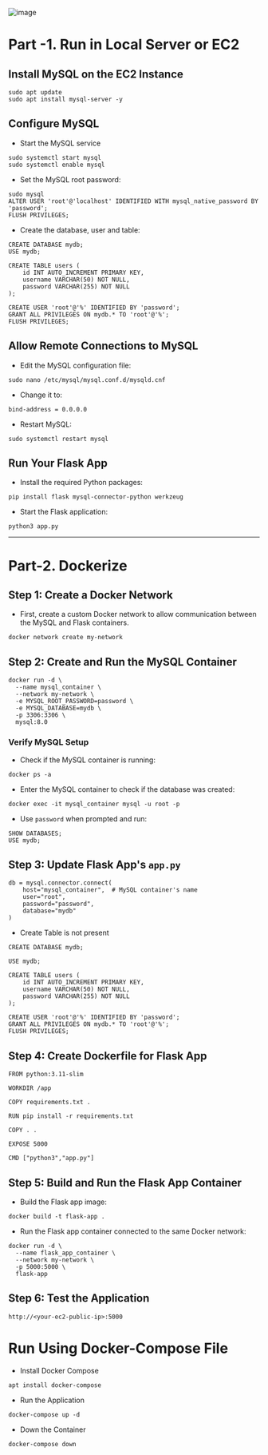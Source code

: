 

![image](https://github.com/user-attachments/assets/3278cd2c-b241-4a7b-ac36-10d51662c59c)

# Part -1. Run in Local Server or EC2
## Install MySQL on the EC2 Instance
```
sudo apt update
sudo apt install mysql-server -y
```

## Configure MySQL
- Start the MySQL service
```
sudo systemctl start mysql
sudo systemctl enable mysql
```
- Set the MySQL root password:
```
sudo mysql
ALTER USER 'root'@'localhost' IDENTIFIED WITH mysql_native_password BY 'password';
FLUSH PRIVILEGES;
```
- Create the database, user and table:
```
CREATE DATABASE mydb;
USE mydb;

CREATE TABLE users (
    id INT AUTO_INCREMENT PRIMARY KEY,
    username VARCHAR(50) NOT NULL,
    password VARCHAR(255) NOT NULL
);

CREATE USER 'root'@'%' IDENTIFIED BY 'password';
GRANT ALL PRIVILEGES ON mydb.* TO 'root'@'%';
FLUSH PRIVILEGES;

```
## Allow Remote Connections to MySQL
- Edit the MySQL configuration file:
```
sudo nano /etc/mysql/mysql.conf.d/mysqld.cnf
```
- Change it to:
```
bind-address = 0.0.0.0
```
- Restart MySQL:
```
sudo systemctl restart mysql
```



## Run Your Flask App
- Install the required Python packages:
```
pip install flask mysql-connector-python werkzeug

```
- Start the Flask application:
```
python3 app.py
```
---

# Part-2. Dockerize
## Step 1: Create a Docker Network
- First, create a custom Docker network to allow communication between the MySQL and Flask containers.
```
docker network create my-network
```
## Step 2: Create and Run the MySQL Container
```
docker run -d \
  --name mysql_container \
  --network my-network \
  -e MYSQL_ROOT_PASSWORD=password \
  -e MYSQL_DATABASE=mydb \
  -p 3306:3306 \
  mysql:8.0
```
### Verify MySQL Setup
- Check if the MySQL container is running:
```
docker ps -a
```
- Enter the MySQL container to check if the database was created:
```
docker exec -it mysql_container mysql -u root -p
```
- Use `password` when prompted and run:
```
SHOW DATABASES;
USE mydb;
```
## Step 3: Update Flask App's `app.py`
```
db = mysql.connector.connect(
    host="mysql_container",  # MySQL container's name
    user="root",
    password="password",
    database="mydb"
)
```
- Create Table is not present
```
CREATE DATABASE mydb;

USE mydb;

CREATE TABLE users (
    id INT AUTO_INCREMENT PRIMARY KEY,
    username VARCHAR(50) NOT NULL,
    password VARCHAR(255) NOT NULL
);

CREATE USER 'root'@'%' IDENTIFIED BY 'password';
GRANT ALL PRIVILEGES ON mydb.* TO 'root'@'%';
FLUSH PRIVILEGES;

```
## Step 4: Create Dockerfile for Flask App
```
FROM python:3.11-slim

WORKDIR /app

COPY requirements.txt .

RUN pip install -r requirements.txt

COPY . .

EXPOSE 5000

CMD ["python3","app.py"]
```
## Step 5: Build and Run the Flask App Container
- Build the Flask app image:
```
docker build -t flask-app .
```
- Run the Flask app container connected to the same Docker network:
```
docker run -d \
  --name flask_app_container \
  --network my-network \
  -p 5000:5000 \
  flask-app
```
## Step 6: Test the Application
```
http://<your-ec2-public-ip>:5000
```
# Run Using Docker-Compose File
- Install Docker Compose
```
apt install docker-compose
```
- Run the Application
```
docker-compose up -d
```
- Down the Container
```
docker-compose down 
```